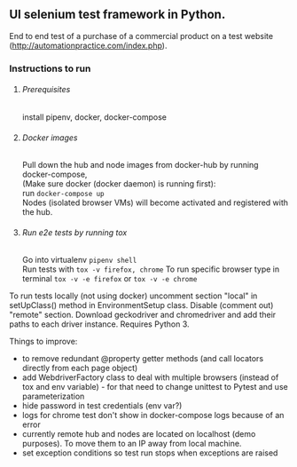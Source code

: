 ## UI selenium test framework in Python.

End to end test of a purchase of a commercial product on a test website 
(http://automationpractice.com/index.php).

### Instructions to run

1. ###### Prerequisites
    
    install pipenv, docker, docker-compose

2. ###### Docker images
    Pull down the hub and node images from docker-hub by running docker-compose,  
    (Make sure docker (docker daemon) is running first):  
    run `docker-compose up`  
    Nodes (isolated browser VMs) will become activated and registered with the hub.

3. ###### Run e2e tests by running tox
    
    Go into virtualenv `pipenv shell`    
    Run tests with `tox -v firefox, chrome`
    To run specific browser type in terminal `tox -v -e firefox` or `tox -v -e chrome`
    
To run tests locally (not using docker) uncomment section "local" in setUpClass() 
method in EnvironmentSetup class. Disable (comment out) "remote" section. Download 
geckodriver and chromedriver and add their paths to each driver instance. Requires 
Python 3.


Things to improve:
- to remove redundant @property getter methods (and call locators directly from each page object)
- add WebdriverFactory class to deal with multiple browsers (instead of tox and env variable) - for that need to change unittest to Pytest and use parameterization
- hide password in test credentials (env var?)
- logs for chrome test don't show in docker-compose logs because of an error
- currently remote hub and nodes are located on localhost (demo purposes). To move them to
 an IP away from local machine. 
- set exception conditions so test run stops when exceptions are raised
 

